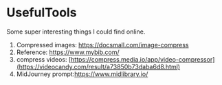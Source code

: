# UsefulTools
Some super interesting things I could find online.
1. Compressed images: https://docsmall.com/image-compress
2. Reference: https://www.mybib.com/
3. compress videos: [https://compress.media.io/app/video-compressor](https://videocandy.com/result/a73850b73daba6d8.html)
4. MidJourney prompt:https://www.midlibrary.io/
